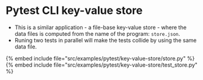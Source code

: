 # Pytest CLI key-value store

* This is a similar application - a file-base key-value store - where the data files is computed from the name of the program: `store.json`.
* Runing two tests in parallel will make the tests collide by using the same data file.

{% embed include file="src/examples/pytest/key-value-store/store.py" %}
{% embed include file="src/examples/pytest/key-value-store/test_store.py" %}


